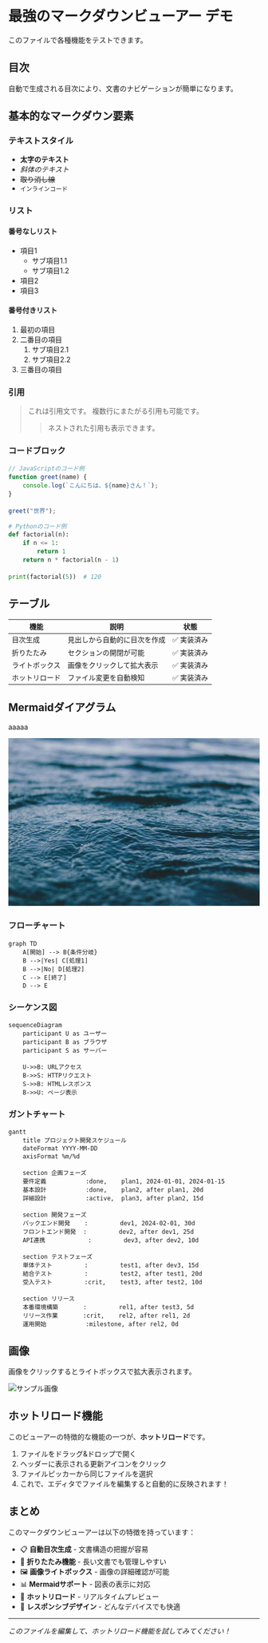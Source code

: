 # 最強のマークダウンビューアー デモ

このファイルで各種機能をテストできます。

## 目次

自動で生成される目次により、文書のナビゲーションが簡単になります。

## 基本的なマークダウン要素

### テキストスタイル

- **太字のテキスト**
- *斜体のテキスト*
- ~~取り消し線~~
- `インラインコード`

### リスト

#### 番号なしリスト
- 項目1
  - サブ項目1.1
  - サブ項目1.2
- 項目2
- 項目3

#### 番号付きリスト
1. 最初の項目
2. 二番目の項目
   1. サブ項目2.1
   2. サブ項目2.2
3. 三番目の項目

### 引用

> これは引用文です。
> 複数行にまたがる引用も可能です。
>
> > ネストされた引用も表示できます。

### コードブロック

```javascript
// JavaScriptのコード例
function greet(name) {
    console.log(`こんにちは、${name}さん！`);
}

greet("世界");
```

```python
# Pythonのコード例
def factorial(n):
    if n <= 1:
        return 1
    return n * factorial(n - 1)

print(factorial(5))  # 120
```

## テーブル

| 機能 | 説明 | 状態 |
|------|------|------|
| 目次生成 | 見出しから自動的に目次を作成 | ✅ 実装済み |
| 折りたたみ | セクションの開閉が可能 | ✅ 実装済み |
| ライトボックス | 画像をクリックして拡大表示 | ✅ 実装済み |
| ホットリロード | ファイル変更を自動検知 | ✅ 実装済み |

## Mermaidダイアグラム
aaaaa

![](2025-06-17-09-23-47.png)

### フローチャート

```mermaid
graph TD
    A[開始] --> B{条件分岐}
    B -->|Yes| C[処理1]
    B -->|No| D[処理2]
    C --> E[終了]
    D --> E
```

### シーケンス図

```mermaid
sequenceDiagram
    participant U as ユーザー
    participant B as ブラウザ
    participant S as サーバー
    
    U->>B: URLアクセス
    B->>S: HTTPリクエスト
    S->>B: HTMLレスポンス
    B->>U: ページ表示
```

### ガントチャート

```mermaid
gantt
    title プロジェクト開発スケジュール
    dateFormat YYYY-MM-DD
    axisFormat %m/%d
    
    section 企画フェーズ
    要件定義           :done,    plan1, 2024-01-01, 2024-01-15
    基本設計           :done,    plan2, after plan1, 20d
    詳細設計           :active,  plan3, after plan2, 15d
    
    section 開発フェーズ
    バックエンド開発    :         dev1, 2024-02-01, 30d
    フロントエンド開発  :         dev2, after dev1, 25d
    API連携            :         dev3, after dev2, 10d
    
    section テストフェーズ
    単体テスト         :         test1, after dev3, 15d
    結合テスト         :         test2, after test1, 20d
    受入テスト         :crit,    test3, after test2, 10d
    
    section リリース
    本番環境構築       :         rel1, after test3, 5d
    リリース作業       :crit,    rel2, after rel1, 2d
    運用開始           :milestone, after rel2, 0d
```

## 画像

画像をクリックするとライトボックスで拡大表示されます。

![サンプル画像](https://picsum.photos/600/400?random=1)

## ホットリロード機能

このビューアーの特徴的な機能の一つが、**ホットリロード**です。

1. ファイルをドラッグ&ドロップで開く
2. ヘッダーに表示される更新アイコンをクリック
3. ファイルピッカーから同じファイルを選択
4. これで、エディタでファイルを編集すると自動的に反映されます！

## まとめ

このマークダウンビューアーは以下の特徴を持っています：

- 📋 **自動目次生成** - 文書構造の把握が容易
- 🔽 **折りたたみ機能** - 長い文書でも管理しやすい
- 🖼️ **画像ライトボックス** - 画像の詳細確認が可能
- 📊 **Mermaidサポート** - 図表の表示に対応
- 🔄 **ホットリロード** - リアルタイムプレビュー
- 📱 **レスポンシブデザイン** - どんなデバイスでも快適

---

*このファイルを編集して、ホットリロード機能を試してみてください！*